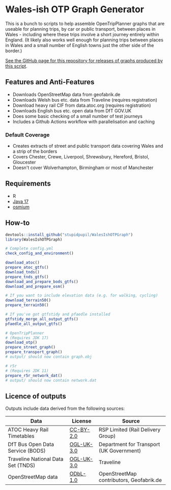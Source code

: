 # Wales-ish OTP Graph Generator

This is a bunch to scripts to help assemble OpenTripPlanner graphs that are useable for planning trips, by car or public transport, between places in Wales - including where these trips involve a short journey entirely within England. (It likely also works well enough for planning trips between places in Wales and a small number of English towns just the other side of the border.)

[See the GitHub page for this repository for releases of graphs produced by this script](https://stupidpupil.github.io/wales_ish_otp_graph/).

## Features and Anti-Features

- Downloads OpenStreetMap data from geofabrik.de
- Downloads Welsh bus etc. data from Traveline (requires registration)
- Download heavy rail CIF from data.atoc.org (requires registration)
- Downloads English bus etc. open data from DfT GOV.UK
- Does some basic checking of a small number of test journeys
- Includes a Github Actions workflow with parallelisation and caching

### Default Coverage
- Creates extracts of street and public transport data covering Wales and a strip of the borders
- Covers Chester, Crewe, Liverpool, Shrewsbury, Hereford, Bristol, Gloucester
- Doesn't cover Wolverhampton, Birmingham or most of Manchester

## Requirements
- R
- [Java 17](https://adoptium.net)
- [osmium](https://osmcode.org/osmium-tool/)

## How-to

```R
devtools::install_github("stupidpupil/WalesIshOTPGraph")
library(WalesIshOTPGraph)

# Complete config.yml
check_config_and_environment()

download_atoc()
prepare_atoc_gtfs()
download_tnds()
prepare_tnds_gtfs()
download_and_prepare_bods_gtfs()
download_and_prepare_osm()

# If you want to include elevation data (e.g. for walking, cycling)
download_terrain50()
prepare_terrain50()

# If you've got gtfstidy and pfaedle installed
gtfstidy_merge_all_output_gtfs()
pfaedle_all_output_gtfs()

# OpenTripPlanner
# (Requires JDK 17)
download_otp()
prepare_street_graph()
prepare_transport_graph()
# output/ should now contain graph.obj

# r5r
# (Requires JDK 11)
prepare_r5r_network_dat()
# output/ should now contain network.dat


```
## Licence of outputs

Outputs include data derived from the following sources:

| Data                       | License                                                                             | Source                                   |
|----------------------------|-------------------------------------------------------------------------------------|------------------------------------------|
| ATOC Heavy Rail Timetables | [CC-BY-2.0](https://creativecommons.org/licenses/by/2.0/uk/legalcode)    | RSP Limited (Rail Delivery Group)                              |
| DfT Bus Open Data Service (BODS) | [OGL-UK-3.0](https://www.nationalarchives.gov.uk/doc/open-government-licence/version/3/) | Department for Transport (UK Government)  |
| Traveline National Data Set (TNDS) | [OGL-UK-3.0](https://www.nationalarchives.gov.uk/doc/open-government-licence/version/3/) | Traveline  |
| OpenStreetMap data         | [ODbL-1.0](https://opendatacommons.org/licenses/odbl/)                                  | OpenStreetMap contributors, Geofabrik.de |



